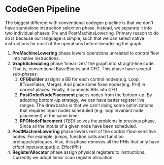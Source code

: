 # CodeGen Pipeline
The biggest different with conventional codegen pipeline is that we don't
have standalone instruction selection phase. Instead, we separate it into two
individual phases: Pre and PostMachineLowering. Primary reason to do so is because our language is simple, such that we can select native instructions for most of the operations before linearlizing the graph.

1. **PreMachineLowering** phase lowers operations unrelated to control flow into native instructions.
2. **GraphScheduling** phase 'linearlizes' the graph into straight-line code. That is, conventional BasicBlocks and CFG. This phase have several sub-phases:
   1. **CFGBuilder** assigns a BB for each control nodes(e.g. Loop, IfTrue/False, Merge). And place some fixed nodes(e.g. PHI) in correct places. Finally, it connects BBs into CFG.
   2. **PostOrderNodePlacement** places nodes from the bottom-up. By adopting bottom-up strategy, we can have better register live ranges. The drawbacks is that we can't doing some optimizations that requires input nodes scheduled (e.g. loop invariant node placement) at the same time.
   3. **RPONodePlacement** _(TBD)_ solves the problems in previous phase. Since all the inputs of a given node have been scheduled.
3. **PostMachineLowering** phase lowers rest of the control-flow-sensitive nodes. For example: jumps, function calls and function prologue/epilogues. Also, this phase removes all the PHIs that only have effect inputs/output(i.e. EffectPhi)
4. **RegisterAllocator** phase assign physical registers to instructions. Currently we adopt linear scan register allocation.